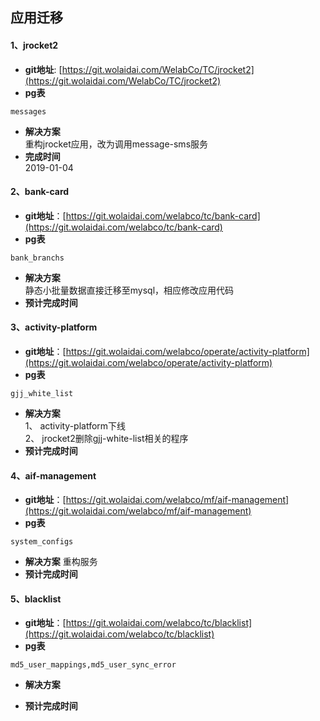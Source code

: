 ## 应用迁移

#### 1、jrocket2
* **git地址**: [https://git.wolaidai.com/WelabCo/TC/jrocket2](https://git.wolaidai.com/WelabCo/TC/jrocket2)
* **pg表**

```
messages
```
* **解决方案**  
重构jrocket应用，改为调用message-sms服务 
* **完成时间**  
2019-01-04

#### 2、bank-card
* **git地址**：[https://git.wolaidai.com/welabco/tc/bank-card](https://git.wolaidai.com/welabco/tc/bank-card)
* **pg表**

```
bank_branchs
```
* **解决方案**  
静态小批量数据直接迁移至mysql，相应修改应用代码
* **预计完成时间**

#### 3、activity-platform
* **git地址**：[https://git.wolaidai.com/welabco/operate/activity-platform](https://git.wolaidai.com/welabco/operate/activity-platform)
* **pg表**

```
gjj_white_list
```
* **解决方案**  
1、  activity-platform下线  
2、 jrocket2删除gjj-white-list相关的程序  
* **预计完成时间**

#### 4、aif-management
* **git地址**：[https://git.wolaidai.com/welabco/mf/aif-management](https://git.wolaidai.com/welabco/mf/aif-management)
* **pg表**

```
system_configs
```
* **解决方案** 
重构服务
* **预计完成时间**

#### 5、blacklist
* **git地址**：[https://git.wolaidai.com/welabco/tc/blacklist](https://git.wolaidai.com/welabco/tc/blacklist)
* **pg表**

```
md5_user_mappings,md5_user_sync_error
```
* **解决方案** 

* **预计完成时间**